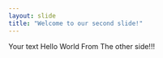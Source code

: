 ```yaml
---
layout: slide
title: "Welcome to our second slide!"
---
```

Your text
Hello World From The other side!!!
